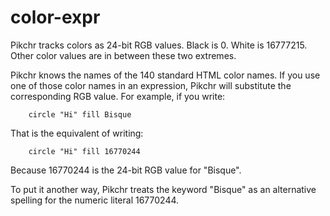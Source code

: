 # color-expr

Pikchr tracks colors as 24-bit RGB values.  Black is 0.  White is
16777215.  Other color values are in between these two extremes.

Pikchr knows the names of the 140 standard HTML color names.  If you
use one of those color names in an expression, Pikchr will substitute
the corresponding RGB value.  For example, if you write:

~~~~~
    circle "Hi" fill Bisque
~~~~~

That is the equivalent of writing:

~~~~~
    circle "Hi" fill 16770244
~~~~~

Because 16770244 is the 24-bit RGB value for "Bisque".

To put it another way, Pikchr treats the keyword "Bisque" as an
alternative spelling for the numeric literal 16770244.
